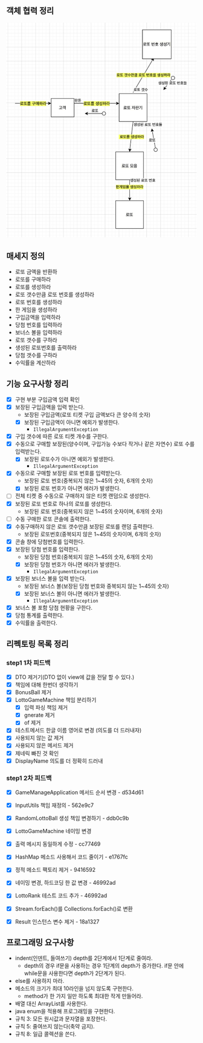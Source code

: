## 객체 협력 정리
![객체 협력 정리](../image/객체협력정리.png)


## 매세지 정의 
- 로또 금액을 반환하
- 로또를 구매하라 
- 로또를 생성하라
- 로또 갯수만큼 로또 번호를 생성하라 
- 로또 번호를 생성하라
- 한 게임을 생성하라 
- 구입금액을 입력하라 
- 당첨 번호를 입력하라
- 보너스 볼을 입력하라 
- 로또 갯수를 구하라 
- 생성된 로또번호를 출력하라
- 당첨 갯수를 구하라  
- 수익률을 계산하라 

## 기능 요구사항 정리 
- [x] 구현 부분 구입금액 입력 확인 
- [x] 보장된 구입금액을 입력 받는다.
    - 보장된 구입금액(로또 티켓 구입 금액보다 큰 양수의 숫자)
    - [x] 보장된 구입금액이 아니면 예외가 발생한다. 
        - `IllegalArgumentException`
- [x] 구입 갯수에 따른 로또 티켓 개수를 구한다.  
- [x] 수동으로 구매할 보장된(양수이며, 구입가능 수보다 작거나 같은 자연수) 로또 수를 입력받는다. 
    - [x] 보장된 로또수가 아니면 예외가 발생한다.
      - `IllegalArgumentException`
- [x] 수동으로 구매할 보장된 로또 번호를 입력받는다.
  - 보장된 로또 번호(중복되지 않은 1~45의 숫자, 6개의 숫자)
  - [x] 보장된 로또 번호가 아니면 에러가 발생한다.
- [ ] 전체 티켓 중 수동으로 구매하지 않은 티켓 랜덤으로 생성한다.
- [x] 보장된 로또 번호로 하나의 로또를 생성한다.
    - 보장된 로또 번호(중복되지 않은 1~45의 숫자이며, 6개의 숫자)
- [ ] 수동 구매한 로또 콘솔에 출력한다.    
- [x] 수동구매하지 않은 로또 갯수만큼 보장된 로또를 랜덤 출력한다. 
    - 보장된 로또번호(중복되지 않은 1~45의 숫자이며, 6개의 숫자)
- [x] 콘솔 창에 당첨번호를 입력한다.   
- [x] 보장된 당첨 번호를 입력한다.
    - 보장된 당첨 번호(중복되지 않은 1~45의 숫자, 6개의 숫자)
    - [x] 보장된 당첨 번호가 아니면 에러가 발생한다. 
        - `IllegalArgumentException`
- [x] 보장된 보너스 볼을 입력 받는다. 
    - 보장된 보너스 볼(보장된 당첨 번호와 중복되지 않는 1~45의 숫자)
    - [x] 보장된 보너스 볼이 아니면 에러가 발생한다.
        - `IllegalArgumentException`
- [x] 보너스 볼 포함 당첨 현황을 구한다.   
- [x] 당첨 통계를 출력한다. 
- [x] 수익률을 출력한다.

## 리펙토링 목록 정리
### step1 1차 피드백
- [x] DTO 제거기(DTO 없이 view에 값을 전달 할 수 있다.)
- [x] 책임에 대해 한번더 생각하기
- [x] BonusBall 제거
- [x] LottoGameMachine 책임 분리하기
    - [x] 입력 파싱 책임 제거
    - [x] gnerate 제거
    - [x] of 제거
- [x] 테스트메서드 한글 이름 영어로 변경 (의도를 더 드러내자)
- [x] 사용되지 않는 값 제거
- [x] 사용되지 않은 메서드 제거
- [x] 제네릭 빠진 것 확인
- [x] DisplayName 의도를 더 정확히 드러내

### step1 2차 피드백
- [x] GameManageApplication 메서드 순서 변경 - d534d61
- [x] InputUtils 책임 재정의 - 562e9c7
- [x] RandomLottoBall 생성 책임 변경하기 - ddb0c9b
- [x] LottoGameMachine 네이밍 변경
- [x] 출력 메시지 동일하게 수정 - cc77469
- [x] HashMap 메소드 사용해서 코드 줄이기 - e1767fc
- [x] 정적 메소드 팩토리 제거 - 9416592
- [x] 네이밍 변경,  하드코딩 한 값 변경 - 46992ad
- [x] LottoRank 테스트 코드 추가 - 46992ad
- [x] Stream.forEach()를 Collections.forEach()로 변환
- [x] Result 인스턴스 변수 제거 - 18a1327


## 프로그래밍 요구사항
- indent(인덴트, 들여쓰기) depth를 2단계에서 1단계로 줄여라.
    - depth의 경우 if문을 사용하는 경우 1단계의 depth가 증가한다. if문 안에 while문을 사용한다면 depth가 2단계가 된다.
- else를 사용하지 마라.
- 메소드의 크기가 최대 10라인을 넘지 않도록 구현한다.
    - method가 한 가지 일만 하도록 최대한 작게 만들어라.
- 배열 대신 ArrayList를 사용한다.
- java enum을 적용해 프로그래밍을 구현한다.
- 규칙 3: 모든 원시값과 문자열을 포장한다.
- 규칙 5: 줄여쓰지 않는다(축약 금지).
- 규칙 8: 일급 콜렉션을 쓴다.

  